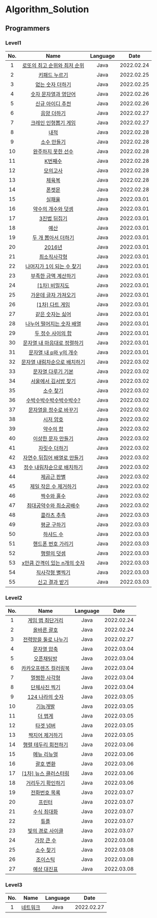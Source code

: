 # Algorithm_Solution

## Programmers

### Level1

|No.|Name|Language|Date|
|:---:|:---:|:---:|:---:|
|1|[로또의 최고 순위와 최저 순위](/programmers/level1/solution01.md)|Java|2022.02.24|
|2|[키패드 누르기](/programmers/level1/solution02.md)|Java|2022.02.25|
|3|[없는 숫자 더하기](/programmers/level1/solution03.md)|Java|2022.02.25|
|4|[숫자 문자열과 영단어](/programmers/level1/solution04.md)|Java|2022.02.26|
|5|[신규 아이디 추천](/programmers/level1/solution05.md)|Java|2022.02.26|
|6|[음양 더하기](/programmers/level1/solution06.md)|Java|2022.02.27|
|7|[크레인 인형뽑기 게임](/programmers/level1/solution07.md)|Java|2022.02.27|
|8|[내적](/programmers/level1/solution08.md)|Java|2022.02.28|
|9|[소수 만들기](/programmers/level1/solution09.md)|Java|2022.02.28|
|10|[완주하지 못한 선수](/programmers/level1/solution10.md)|Java|2022.02.28|
|11|[K번째수](/programmers/level1/solution11.md)|Java|2022.02.28|
|12|[모의고사](/programmers/level1/solution12.md)|Java|2022.02.28|
|13|[체육복](/programmers/level1/solution13.md)|Java|2022.02.28|
|14|[폰켓몬](/programmers/level1/solution14.md)|Java|2022.02.28|
|15|[실패율](/programmers/level1/solution15.md)|Java|2022.03.01|
|16|[약수의 개수와 덧셈](/programmers/level1/solution16.md)|Java|2022.03.01|
|17|[3진법 뒤집기](/programmers/level1/solution17.md)|Java|2022.03.01|
|18|[예산](/programmers/level1/solution18.md)|Java|2022.03.01|
|19|[두 개 뽑아서 더하기](/programmers/level1/solution19.md)|Java|2022.03.01|
|20|[2016년](/programmers/level1/solution20.md)|Java|2022.03.01|
|21|[최소직사각형](/programmers/level1/solution21.md)|Java|2022.03.01|
|22|[나머지가 1이 되는 수 찾기](/programmers/level1/solution22.md)|Java|2022.03.01|
|23|[부족한 금액 계산하기](/programmers/level1/solution23.md)|Java|2022.03.01|
|24|[[1차] 비밀지도](/programmers/level1/solution24.md)|Java|2022.03.01|
|25|[가운데 글자 가져오기](/programmers/level1/solution25.md)|Java|2022.03.01|
|26|[[1차] 다트 게임](/programmers/level1/solution26.md)|Java|2022.03.01|
|27|[같은 숫자는 싫어](/programmers/level1/solution27.md)|Java|2022.03.01|
|28|[나누어 떨어지는 숫자 배열](/programmers/level1/solution28.md)|Java|2022.03.01|
|29|[두 정수 사이의 합](/programmers/level1/solution29.md)|Java|2022.03.01|
|30|[문자열 내 마음대로 정렬하기](/programmers/level1/solution30.md)|Java|2022.03.01|
|31|[문자열 내 p와 y의 개수](/programmers/level1/solution31.md)|Java|2022.03.01|
|32|[문자열 내림차순으로 배치하기](/programmers/level1/solution32.md)|Java|2022.03.02|
|33|[문자열 다루기 기본](/programmers/level1/solution33.md)|Java|2022.03.02|
|34|[서울에서 김서방 찾기](/programmers/level1/solution34.md)|Java|2022.03.02|
|35|[소수 찾기](/programmers/level1/solution35.md)|Java|2022.03.02|
|36|[수박수박수박수박수박수?](/programmers/level1/solution36.md)|Java|2022.03.02|
|37|[문자열을 정수로 바꾸기](/programmers/level1/solution37.md)|Java|2022.03.02|
|38|[시저 암호](/programmers/level1/solution38.md)|Java|2022.03.02|
|39|[약수의 합](/programmers/level1/solution39.md)|Java|2022.03.02|
|40|[이상한 문자 만들기](/programmers/level1/solution40.md)|Java|2022.03.02|
|41|[자릿수 더하기](/programmers/level1/solution41.md)|Java|2022.03.02|
|42|[자연수 뒤집어 배열로 만들기](/programmers/level1/solution42.md)|Java|2022.03.02|
|43|[정수 내림차순으로 배치하기](/programmers/level1/solution43.md)|Java|2022.03.02|
|44|[제곱근 판별](/programmers/level1/solution44.md)|Java|2022.03.02|
|45|[제일 작은 수 제거하기](/programmers/level1/solution45.md)|Java|2022.03.02|
|46|[짝수와 홀수](/programmers/level1/solution46.md)|Java|2022.03.02|
|47|[최대공약수와 최소공배수](/programmers/level1/solution47.md)|Java|2022.03.02|
|48|[콜라츠 추측](/programmers/level1/solution48.md)|Java|2022.03.03|
|49|[평균 구하기](/programmers/level1/solution49.md)|Java|2022.03.03|
|50|[하샤드 수](/programmers/level1/solution50.md)|Java|2022.03.03|
|51|[핸드폰 번호 가리기](/programmers/level1/solution51.md)|Java|2022.03.03|
|52|[행렬의 덧셈](/programmers/level1/solution52.md)|Java|2022.03.03|
|53|[x만큼 간격이 있는 n개의 숫자](/programmers/level1/solution53.md)|Java|2022.03.03|
|54|[직사각형 별찍기](/programmers/level1/solution54.md)|Java|2022.03.03|
|55|[신고 결과 받기](/programmers/level1/solution55.md)|Java|2022.03.03|

### Level2

|No.|Name|Language|Date|
|:---:|:---:|:---:|:---:|
|1|[게임 맵 최단거리](/programmers/level2/solution01.md)|Java|2022.02.24|
|2|[올바른 괄호](/programmers/level2/solution02.md)|Java|2022.02.24|
|3|[전력망을 둘로 나누기](/programmers/level2/solution03.md)|Java|2022.02.27|
|4|[문자열 압축](/programmers/level2/solution04.md)|Java|2022.03.04|
|5|[오픈채팅방](/programmers/level2/solution05.md)|Java|2022.03.04|
|6|[카카오프렌즈 컬러링북](/programmers/level2/solution06.md)|Java|2022.03.04|
|7|[멀쩡한 사각형](/programmers/level2/solution07.md)|Java|2022.03.04|
|8|[단체사진 찍기](/programmers/level2/solution08.md)|Java|2022.03.04|
|9|[124 나라의 숫자](/programmers/level2/solution09.md)|Java|2022.03.05|
|10|[기능개발](/programmers/level2/solution10.md)|Java|2022.03.05|
|11|[더 맵게](/programmers/level2/solution11.md)|Java|2022.03.05|
|12|[타겟 넘버](/programmers/level2/solution12.md)|Java|2022.03.05|
|13|[짝지어 제거하기](/programmers/level2/solution13.md)|Java|2022.03.05|
|14|[행렬 테두리 회전하기](/programmers/level2/solution14.md)|Java|2022.03.06|
|15|[메뉴 리뉴얼](/programmers/level2/solution15.md)|Java|2022.03.06|
|16|[괄호 변환](/programmers/level2/solution16.md)|Java|2022.03.06|
|17|[[1차] 뉴스 클러스터링](/programmers/level2/solution17.md)|Java|2022.03.06|
|18|[거리두기 확인하기](/programmers/level2/solution18.md)|Java|2022.03.06|
|19|[전화번호 목록](/programmers/level2/solution19.md)|Java|2022.03.07|
|20|[프린터](/programmers/level2/solution20.md)|Java|2022.03.07|
|21|[수식 최대화](/programmers/level2/solution21.md)|Java|2022.03.07|
|22|[튜플](/programmers/level2/solution22.md)|Java|2022.03.07|
|23|[빛의 경로 사이클](/programmers/level2/solution23.md)|Java|2022.03.07|
|24|[가장 큰 수](/programmers/level2/solution24.md)|Java|2022.03.08|
|25|[소수 찾기](/programmers/level2/solution25.md)|Java|2022.03.08|
|26|[조이스틱](/programmers/level2/solution26.md)|Java|2022.03.08|
|27|[예상 대진표](/programmers/level2/solution27.md)|Java|2022.03.08|

### Level3

|No.|Name|Language|Date|
|:---:|:---:|:---:|:---:|
|1|[네트워크](/programmers/level3/solution01.md)|Java|2022.02.27|
